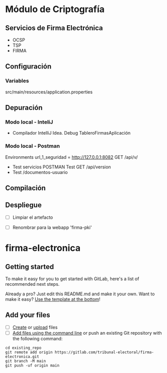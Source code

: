 # Módulo de Criptografía

## Servicios de Firma Electrónica
- OCSP
- TSP
- FIRMA


## Configuración
### Variables
src/main/resources/application.properties


## Depuración
### Modo local - InteliJ
- Compilador IntelliJ Idea.
  Debug TableroFirmasAplicación

### Modo local - Postman
Environments
url_1_seguridad = http://127.0.0.1:8082
GET /api/v/

- Test servicios POSTMAN
  Test GET /api/version
- Test /documentos-usuario



## Compilación

## Despliegue
- [ ] Limpiar el artefacto
- [ ] Renombrar para la webapp 'firma-pki'






# firma-electronica



## Getting started

To make it easy for you to get started with GitLab, here's a list of recommended next steps.

Already a pro? Just edit this README.md and make it your own. Want to make it easy? [Use the template at the bottom](#editing-this-readme)!

## Add your files

- [ ] [Create](https://docs.gitlab.com/ee/user/project/repository/web_editor.html#create-a-file) or [upload](https://docs.gitlab.com/ee/user/project/repository/web_editor.html#upload-a-file) files
- [ ] [Add files using the command line](https://docs.gitlab.com/ee/gitlab-basics/add-file.html#add-a-file-using-the-command-line) or push an existing Git repository with the following command:

```
cd existing_repo
git remote add origin https://gitlab.com/tribunal-electoral/firma-electronica.git
git branch -M main
git push -uf origin main
```
